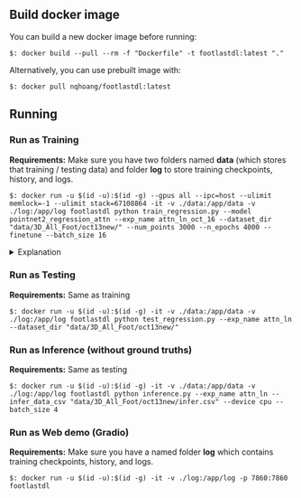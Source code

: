 ## Build docker image
You can build a new docker image before running:
```console
$: docker build --pull --rm -f "Dockerfile" -t footlastdl:latest "." 
```
Alternatively, you can use prebuilt image with:
```console
$: docker pull nqhoang/footlastdl:latest
```

## Running

### Run as Training
**Requirements:** Make sure you have two folders named **data** (which stores that training / testing data) and folder **log** to store training checkpoints, history, and logs.
```console
$: docker run -u $(id -u):$(id -g) --gpus all --ipc=host --ulimit memlock=-1 --ulimit stack=67108864 -it -v ./data:/app/data -v ./log:/app/log footlastdl python train_regression.py --model pointnet2_regression_attn --exp_name attn_ln_oct_16 --dataset_dir "data/3D_All_Foot/oct13new/" --num_points 3000 --n_epochs 4000 --finetune --batch_size 16

```
<details>
  <summary>Explanation</summary>
  
 Let's break down the Docker command step by step:

**docker run**: This is the command to run a Docker container.

* **`-u $(id -u):$(id -g)`**: This sets the user for the container. $(id -u) and $(id -g) are shell commands that fetch the current user's UID (User ID) and GID (Group ID), respectively. This ensures that the processes * inside the Docker container run with the same user and group as the host system's current user.
* **--gpus all**: This option enables GPU support in the container and allows it to access all available GPUs on the host.
* **--ipc=host**: This shares the host's inter-process communication (IPC) namespace with the container. This is often used for sharing certain resources between the host and the container.
--**ulimit memlock=-1 --ulimit stack=67108864**: These set ulimit values for the container. memlock=-1 allows the container to use an unlimited amount of locked memory, and stack=67108864 sets the maximum stack size * for processes in the container to 64MB.
* **-it**: This makes the container interactive and allocates a pseudo-TTY (terminal).
* **-v ./data:/app/data -v ./log:/app/log**: This mounts host directories into the container. It maps the local ./data directory to /app/data inside the container and ./log to /app/log.
* **footlastdl**: This is the name of the Docker image that is being run.
* **python train_regression.py**: This is the command that is executed inside the container. It runs a Python script named train_regression.py.
* **--model `pointnet2_regression_attn`**: This specifies the model to be used, which is pointnet2_regression_attn.
* **--exp_name `attn_ln_oct_16`**: This sets the experiment name to attn_ln_oct_16, each experiment contains trained weights, and history.
* **--dataset_dir "data/3D_All_Foot/oct13new/"**: This specifies the directory containing the dataset.
* **--num_points 3000**: This sets the number of points to 3000.
* **--n_epochs 4000**: This sets the number of training epochs to 4000.
* **--finetune**: This indicates that the backend of the model will be fine-tuned, rather than frozen.
* **--batch_size 16**: This sets the batch size to 16.

In summary, the Docker command is running a container based on the footlastdl image, configuring it to use GPU support, sharing specific host resources, and executing a Python script (train_regression.py) with various parameters and options for training a regression model on a 3D foot dataset. The model is pointnet2_regression_attn, and the training is set to run for 4000 epochs with a batch size of 16, while fine-tuning on an existing model.

</details>

### Run as Testing
**Requirements:** Same as training
```console
$: docker run -u $(id -u):$(id -g) -it -v ./data:/app/data -v ./log:/app/log footlastdl python test_regression.py --exp_name attn_ln --dataset_dir "data/3D_All_Foot/oct13new/"
```
### Run as Inference (without ground truths)
**Requirements:** Same as testing
```console
$: docker run -u $(id -u):$(id -g) -it -v ./data:/app/data -v ./log:/app/log footlastdl python inference.py --exp_name attn_ln --infer_data_csv "data/3D_All_Foot/oct13new/infer.csv" --device cpu --batch_size 4
```

### Run as Web demo (Gradio)
**Requirements:** Make sure you have a named folder **log** which contains training checkpoints, history, and logs.
```console
$: docker run -u $(id -u):$(id -g) -it -v ./log:/app/log -p 7860:7860 footlastdl
```

